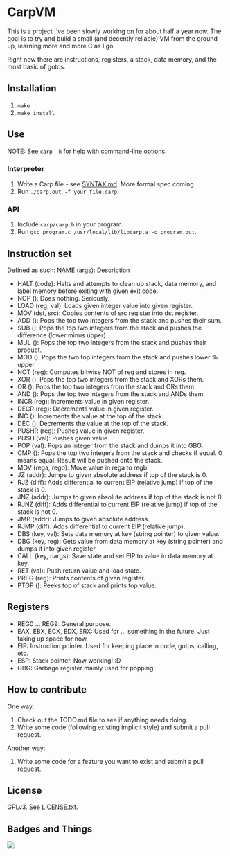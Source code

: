 # CarpVM
This is a project I've been slowly working on for about half a year now. The goal is to try and build a small (and decently reliable) VM from the ground up, learning more and more C as I go.

Right now there are instructions, registers, a stack, data memory, and the most basic of gotos.

## Installation

1. `make`
2. `make install`

## Use

NOTE: See `carp -h` for help with command-line options.

### Interpreter

1. Write a Carp file - see [SYNTAX.md](http://github.com/tekknolagi/carp/tree/master/SYNTAX.md). More formal spec coming.
2. Run `./carp.out -f your_file.carp`.

### API

1. Include `carp/carp.h` in your program.
2. Run `gcc program.c /usr/local/lib/libcarp.a -o program.out`.

## Instruction set

Defined as such: NAME (args): Description

* HALT (code): Halts and attempts to clean up stack, data memory, and label memory before exiting with given exit code.
* NOP (): Does nothing. Seriously.
* LOAD (reg, val): Loads given integer value into given register.
* MOV (dst, src): Copies contents of src register into dst register.
* ADD (): Pops the top two integers from the stack and pushes their sum.
* SUB (): Pops the top two integers from the stack and pushes the difference (lower minus upper).
* MUL (): Pops the top two integers from the stack and pushes their product.
* MOD (): Pops the two top integers from the stack and pushes lower % upper.
* NOT (reg): Computes bitwise NOT of reg and stores in reg.
* XOR (): Pops the top two integers from the stack and XORs them.
* OR (): Pops the top two integers from the stack and ORs them.
* AND (): Pops the top two integers from the stack and ANDs them.
* INCR (reg): Increments value in given register.
* DECR (reg): Decrements value in given register.
* INC (): Increments the value at the top of the stack.
* DEC (): Decrements the value at the top of the stack.
* PUSHR (reg): Pushes value in given register.
* PUSH (val): Pushes given value.
* POP (val): Pops an integer from the stack and dumps it into GBG.
* CMP (): Pops the top two integers from the stack and checks if equal. 0 means equal. Result will be pushed onto the stack.
* MOV (rega, regb): Move value in rega to regb.
* JZ (addr): Jumps to given absolute address if top of the stack is 0.
* RJZ (diff): Adds differential to current EIP (relative jump) if top of the stack is 0.
* JNZ (addr): Jumps to given absolute address if top of the stack is not 0.
* RJNZ (diff): Adds differential to current EIP (relative jump) if top of the stack is not 0.
* JMP (addr): Jumps to given absolute address.
* RJMP (diff): Adds differential to current EIP (relative jump).
* DBS (key, val): Sets data memory at key (string pointer) to given value.
* DBG (key, reg): Gets value from data memory at key (string pointer) and dumps it into given register.
* CALL (key, nargs): Save state and set EIP to value in data memory at key.
* RET (val): Push return value and load state.
* PREG (reg): Prints contents of given register.
* PTOP (): Peeks top of stack and prints top value.

## Registers

* REG0 ... REG9: General purpose.
* EAX, EBX, ECX, EDX, ERX: Used for ... something in the future. Just taking up space for now.
* EIP: Instruction pointer. Used for keeping place in code, gotos, calling, etc.
* ESP: Stack pointer. Now working! :D
* GBG: Garbage register mainly used for popping.

## How to contribute

One way:

1. Check out the TODO.md file to see if anything needs doing.
2. Write some code (following existing implicit style) and submit a pull request.

Another way:

1. Write some code for a feature you want to exist and submit a pull request.

## License

GPLv3. See [LICENSE.txt](http://github.com/tekknolagi/carp/tree/master/LICENSE.txt).

## Badges and Things

![](https://ga-beacon.appspot.com/UA-47678422-4/tekknolagi/carp)
